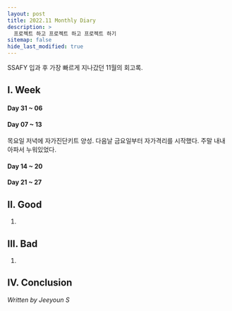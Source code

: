 ```yaml
---
layout: post
title: 2022.11 Monthly Diary
description: >
  프로젝트 하고 프로젝트 하고 프로젝트 하기
sitemap: false
hide_last_modified: true
---
```


SSAFY 입과 후 가장 빠르게 지나갔던 11월의 회고록.

## I. Week
#### Day 31 ~ 06

#### Day 07 ~ 13
목요일 저녁에 자가진단키트 양성. 다음날 금요일부터 자가격리를 시작했다. 주말 내내 아파서 누워있었다.
#### Day 14 ~ 20

#### Day 21 ~ 27


## II. Good
1.

## III. Bad
1. 

## IV. Conclusion


_Written by Jeeyoun S_
